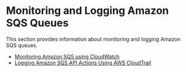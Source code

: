 # Monitoring and Logging Amazon SQS Queues<a name="sqs-monitoring-logging"></a>

This section provides information about monitoring and logging Amazon SQS queues\.


+ [Monitoring Amazon SQS using CloudWatch](sqs-monitoring-using-cloudwatch.md)
+ [Logging Amazon SQS API Actions Using AWS CloudTrail](logging-using-cloudtrail.md)
